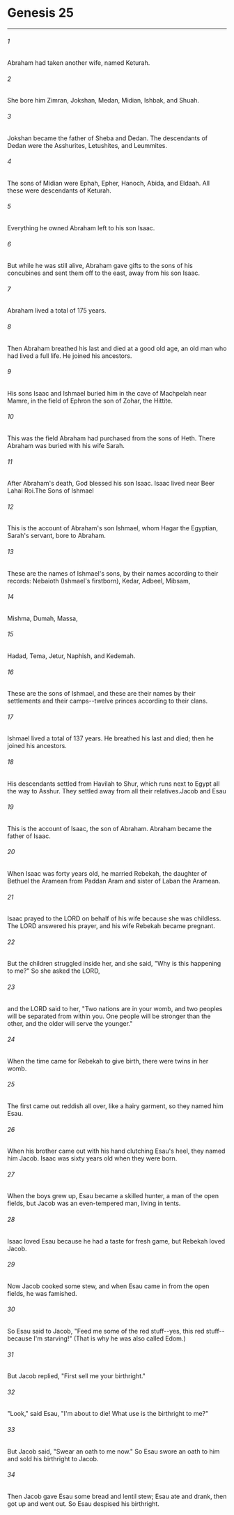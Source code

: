 # Genesis 25
***



###### 1 
Abraham had taken another wife, named Keturah. 

###### 2 
She bore him Zimran, Jokshan, Medan, Midian, Ishbak, and Shuah. 

###### 3 
Jokshan became the father of Sheba and Dedan. The descendants of Dedan were the Asshurites, Letushites, and Leummites. 

###### 4 
The sons of Midian were Ephah, Epher, Hanoch, Abida, and Eldaah. All these were descendants of Keturah. 

###### 5 
Everything he owned Abraham left to his son Isaac. 

###### 6 
But while he was still alive, Abraham gave gifts to the sons of his concubines and sent them off to the east, away from his son Isaac. 

###### 7 
Abraham lived a total of 175 years. 

###### 8 
Then Abraham breathed his last and died at a good old age, an old man who had lived a full life. He joined his ancestors. 

###### 9 
His sons Isaac and Ishmael buried him in the cave of Machpelah near Mamre, in the field of Ephron the son of Zohar, the Hittite. 

###### 10 
This was the field Abraham had purchased from the sons of Heth. There Abraham was buried with his wife Sarah. 

###### 11 
After Abraham's death, God blessed his son Isaac. Isaac lived near Beer Lahai Roi.The Sons of Ishmael 

###### 12 
This is the account of Abraham's son Ishmael, whom Hagar the Egyptian, Sarah's servant, bore to Abraham. 

###### 13 
These are the names of Ishmael's sons, by their names according to their records: Nebaioth (Ishmael's firstborn), Kedar, Adbeel, Mibsam, 

###### 14 
Mishma, Dumah, Massa, 

###### 15 
Hadad, Tema, Jetur, Naphish, and Kedemah. 

###### 16 
These are the sons of Ishmael, and these are their names by their settlements and their camps--twelve princes according to their clans. 

###### 17 
Ishmael lived a total of 137 years. He breathed his last and died; then he joined his ancestors. 

###### 18 
His descendants settled from Havilah to Shur, which runs next to Egypt all the way to Asshur. They settled away from all their relatives.Jacob and Esau 

###### 19 
This is the account of Isaac, the son of Abraham. Abraham became the father of Isaac. 

###### 20 
When Isaac was forty years old, he married Rebekah, the daughter of Bethuel the Aramean from Paddan Aram and sister of Laban the Aramean. 

###### 21 
Isaac prayed to the LORD on behalf of his wife because she was childless. The LORD answered his prayer, and his wife Rebekah became pregnant. 

###### 22 
But the children struggled inside her, and she said, "Why is this happening to me?" So she asked the LORD, 

###### 23 
and the LORD said to her, "Two nations are in your womb, and two peoples will be separated from within you. One people will be stronger than the other, and the older will serve the younger." 

###### 24 
When the time came for Rebekah to give birth, there were twins in her womb. 

###### 25 
The first came out reddish all over, like a hairy garment, so they named him Esau. 

###### 26 
When his brother came out with his hand clutching Esau's heel, they named him Jacob. Isaac was sixty years old when they were born. 

###### 27 
When the boys grew up, Esau became a skilled hunter, a man of the open fields, but Jacob was an even-tempered man, living in tents. 

###### 28 
Isaac loved Esau because he had a taste for fresh game, but Rebekah loved Jacob. 

###### 29 
Now Jacob cooked some stew, and when Esau came in from the open fields, he was famished. 

###### 30 
So Esau said to Jacob, "Feed me some of the red stuff--yes, this red stuff--because I'm starving!" (That is why he was also called Edom.) 

###### 31 
But Jacob replied, "First sell me your birthright." 

###### 32 
"Look," said Esau, "I'm about to die! What use is the birthright to me?" 

###### 33 
But Jacob said, "Swear an oath to me now." So Esau swore an oath to him and sold his birthright to Jacob. 

###### 34 
Then Jacob gave Esau some bread and lentil stew; Esau ate and drank, then got up and went out. So Esau despised his birthright.
